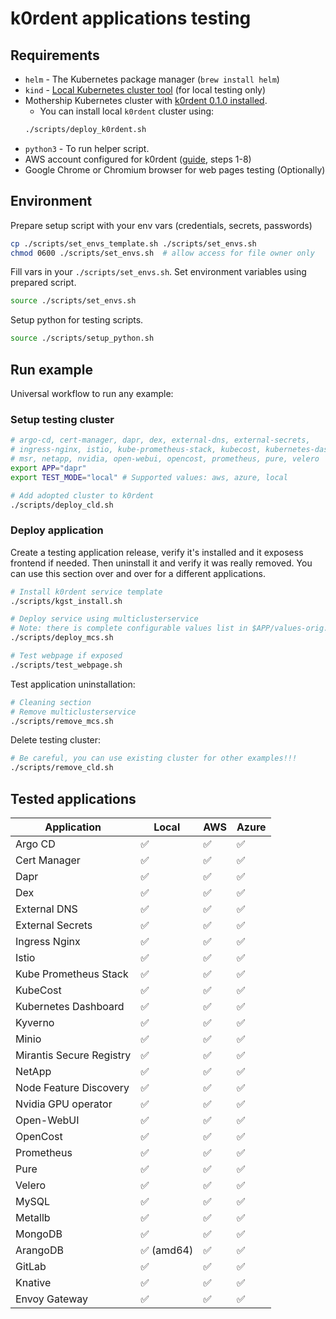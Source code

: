 # k0rdent applications testing

## Requirements
- `helm` - The Kubernetes package manager (`brew install helm`)
- `kind` - [Local Kubernetes cluster tool](https://kind.sigs.k8s.io/) (for local testing only)
- Mothership Kubernetes cluster with [k0rdent 0.1.0 installed](https://docs.k0rdent.io/v0.1.0/admin-installation/#install-k0rdent).
    - You can install local `k0rdent` cluster using:
    ~~~bash
    ./scripts/deploy_k0rdent.sh
    ~~~
- `python3` - To run helper script.
- AWS account configured for k0rdent ([guide](https://docs.k0rdent.io/v0.1.0/admin-prepare/#aws), steps 1-8)
- Google Chrome or Chromium browser for web pages testing (Optionally)

## Environment
Prepare setup script with your env vars (credentials, secrets, passwords)
~~~bash
cp ./scripts/set_envs_template.sh ./scripts/set_envs.sh
chmod 0600 ./scripts/set_envs.sh  # allow access for file owner only
~~~

Fill vars in your `./scripts/set_envs.sh`. Set environment variables using prepared script.
~~~bash
source ./scripts/set_envs.sh
~~~

Setup python for testing scripts.
~~~bash
source ./scripts/setup_python.sh
~~~

## Run example
Universal workflow to run any example:

### Setup testing cluster
~~~bash
# argo-cd, cert-manager, dapr, dex, external-dns, external-secrets,
# ingress-nginx, istio, kube-prometheus-stack, kubecost, kubernetes-dashboard, kyverno,
# msr, netapp, nvidia, open-webui, opencost, prometheus, pure, velero
export APP="dapr"
export TEST_MODE="local" # Supported values: aws, azure, local

# Add adopted cluster to k0rdent
./scripts/deploy_cld.sh
~~~

### Deploy application
Create a testing application release, verify it's installed and it exposess frontend if needed.
Then uninstall it and verify it was really removed. You can use this section over and over
for a different applications.
~~~bash
# Install k0rdent service template
./scripts/kgst_install.sh

# Deploy service using multiclusterservice
# Note: there is complete configurable values list in $APP/values-orig.yaml folder.
./scripts/deploy_mcs.sh

# Test webpage if exposed
./scripts/test_webpage.sh
~~~

Test application uninstallation:
~~~bash
# Cleaning section
# Remove multiclusterservice
./scripts/remove_mcs.sh
~~~

Delete testing cluster:
~~~bash
# Be careful, you can use existing cluster for other examples!!!
./scripts/remove_cld.sh
~~~

## Tested applications

| Application              | Local                      | AWS                | Azure              |
|--------------------------|----------------------------|--------------------|--------------------|
| Argo CD                  | :white_check_mark:         | :white_check_mark: | :white_check_mark: |
| Cert Manager             | :white_check_mark:         | :white_check_mark: | :white_check_mark: |
| Dapr                     | :white_check_mark:         | :white_check_mark: | :white_check_mark: |
| Dex                      | :white_check_mark:         | :white_check_mark: | :white_check_mark: |
| External DNS             | :white_check_mark:         | :white_check_mark: | :white_check_mark: |
| External Secrets         | :white_check_mark:         | :white_check_mark: | :white_check_mark: |
| Ingress Nginx            | :white_check_mark:         | :white_check_mark: | :white_check_mark: |
| Istio                    | :white_check_mark:         | :white_check_mark: | :white_check_mark: |
| Kube Prometheus Stack    | :white_check_mark:         | :white_check_mark: | :white_check_mark: |
| KubeCost                 | :white_check_mark:         | :white_check_mark: | :white_check_mark: |
| Kubernetes Dashboard     | :white_check_mark:         | :white_check_mark: | :white_check_mark: |
| Kyverno                  | :white_check_mark:         | :white_check_mark: | :white_check_mark: |
| Minio                    | :white_check_mark:         | :white_check_mark: | :white_check_mark: |
| Mirantis Secure Registry | :white_check_mark:         | :white_check_mark: | :white_check_mark: |
| NetApp                   | :white_check_mark:         | :white_check_mark: | :white_check_mark: |
| Node Feature Discovery   | :white_check_mark:         | :white_check_mark: | :white_check_mark: |
| Nvidia GPU operator      | :white_check_mark:         | :white_check_mark: | :white_check_mark: |
| Open-WebUI               | :white_check_mark:         | :white_check_mark: | :white_check_mark: |
| OpenCost                 | :white_check_mark:         | :white_check_mark: | :white_check_mark: |
| Prometheus               | :white_check_mark:         | :white_check_mark: | :white_check_mark: |
| Pure                     | :white_check_mark:         | :white_check_mark: | :white_check_mark: |
| Velero                   | :white_check_mark:         | :white_check_mark: | :white_check_mark: |
| MySQL                    | :white_check_mark:         | :white_check_mark: | :white_check_mark: |
| Metallb                  | :white_check_mark:         | :white_check_mark: | :white_check_mark: |
| MongoDB                  | :white_check_mark:         | :white_check_mark: | :white_check_mark: |
| ArangoDB                 | :white_check_mark: (amd64) | :white_check_mark: | :white_check_mark: |
| GitLab                   | :white_check_mark:         | :white_check_mark: | :white_check_mark: |
| Knative                  | :white_check_mark:         | :white_check_mark: | :white_check_mark: |
| Envoy Gateway            | :white_check_mark:         | :white_check_mark: | :white_check_mark: |
